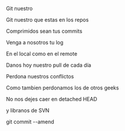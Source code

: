 Git nuestro

Git nuestro que estas en los repos

Comprimidos sean tus commits

Venga a nosotros tu log

En el local como en el remote

Danos hoy nuestro pull de cada día

Perdona nuestros conflictos

Como tambien perdonamos los de otros geeks

No nos dejes caer en detached HEAD

y libranos de SVN

git commit --amend

